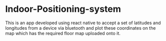 # Indoor-Positioning-system
This is an app developed using react native to accept a set of latitudes and longitudes from a device via bluetooth and plot these coordinates on the map which has the required floor map uploaded onto it.
